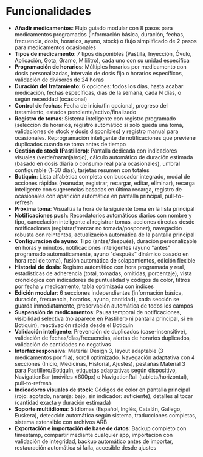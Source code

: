 # Funcionalidades

- **Añadir medicamentos**: Flujo guiado modular con 8 pasos para medicamentos programados (información básica, duración, fechas, frecuencia, dosis, horarios, ayuno, stock) o flujo simplificado de 2 pasos para medicamentos ocasionales
- **Tipos de medicamento**: 7 tipos disponibles (Pastilla, Inyección, Óvulo, Aplicación, Gota, Gramo, Mililitro), cada uno con su unidad específica
- **Programación de horarios**: Múltiples horarios por medicamento con dosis personalizadas, intervalo de dosis fijo o horarios específicos, validación de divisores de 24 horas
- **Duración del tratamiento**: 6 opciones: todos los días, hasta acabar medicación, fechas específicas, días de la semana, cada N días, o según necesidad (ocasional)
- **Control de fechas**: Fecha de inicio/fin opcional, progreso del tratamiento, estados pendiente/activo/finalizado
- **Registro de tomas**: Sistema inteligente con registro programado (selección de horarios, registro automático si solo queda una toma, validaciones de stock y dosis disponibles) y registro manual para ocasionales. Reprogramación inteligente de notificaciones que previene duplicados cuando se toma antes de tiempo
- **Gestión de stock (Pastillero)**: Pantalla dedicada con indicadores visuales (verde/naranja/rojo), cálculo automático de duración estimada (basado en dosis diaria o consumo real para ocasionales), umbral configurable (1-30 días), tarjetas resumen con totales
- **Botiquín**: Lista alfabética completa con buscador integrado, modal de acciones rápidas (reanudar, registrar, recargar, editar, eliminar), recarga inteligente con sugerencias basadas en última recarga, registro de ocasionales con aparición automática en pantalla principal, pull-to-refresh
- **Próxima toma**: Visualiza la hora de la siguiente toma en la lista principal
- **Notificaciones push**: Recordatorios automáticos diarios con nombre y tipo, cancelación inteligente al registrar tomas, acciones directas desde notificaciones (registrar/marcar no tomada/posponer), navegación robusta con reintentos, actualización automática de la pantalla principal
- **Configuración de ayuno**: Tipo (antes/después), duración personalizable en horas y minutos, notificaciones inteligentes (ayuno "antes" programado automáticamente, ayuno "después" dinámico basado en hora real de toma), fusión automática de solapamientos, edición flexible
- **Historial de dosis**: Registro automático con hora programada y real, estadísticas de adherencia (total, tomadas, omitidas, porcentaje), vista cronológica con indicadores de puntualidad y códigos de color, filtros por fecha y medicamento, tabla optimizada con índices
- **Edición modular**: 6 secciones independientes (información básica, duración, frecuencia, horarios, ayuno, cantidad), cada sección se guarda inmediatamente, preservación automática de todos los campos
- **Suspensión de medicamentos**: Pausa temporal de notificaciones, visibilidad selectiva (no aparece en Pastillero ni pantalla principal, sí en Botiquín), reactivación rápida desde el Botiquín
- **Validación inteligente**: Prevención de duplicados (case-insensitive), validación de fechas/días/frecuencias, alertas de horarios duplicados, validación de cantidades no negativas
- **Interfaz responsiva**: Material Design 3, layout adaptable (3 medicamentos por fila), scroll optimizado. Navegación adaptativa con 4 secciones (Inicio, Medicinas, Historial, Ajustes), pestañas Material 3 para Pastillero/Botiquín, etiquetas adaptativas según dispositivo, NavigationBar (móviles ≤600px) o NavigationRail (tablets/horizontal), pull-to-refresh
- **Indicadores visuales de stock**: Códigos de color en pantalla principal (rojo: agotado, naranja: bajo, sin indicador: suficiente), detalles al tocar (cantidad exacta y duración estimada)
- **Soporte multiidioma**: 5 idiomas (Español, Inglés, Catalán, Gallego, Euskera), detección automática según sistema, traducciones completas, sistema extensible con archivos ARB
- **Exportación e importación de base de datos**: Backup completo con timestamp, compartir mediante cualquier app, importación con validación de integridad, backup automático antes de importar, restauración automática si falla, accesible desde ajustes
